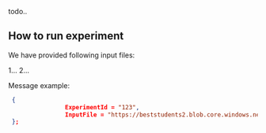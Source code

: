 todo..


## How to run experiment

We have provided following input files:

1...
2...


Message example:

~~~json
 {
                ExperimentId = "123",
                InputFile = "https://beststudents2.blob.core.windows.net/documents2/daenet.mp4",
 };
~~~
